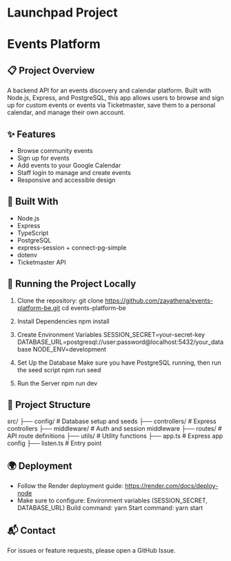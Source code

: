 # Launchpad Project
# Events Platform

## 📋 Project Overview

A backend API for an events discovery and calendar platform. Built with Node.js, Express, and PostgreSQL, this app allows users to browse and sign up for custom events or events via Ticketmaster, save them to a personal calendar, and manage their own account.

## ✨ Features

- Browse community events
- Sign up for events
- Add events to your Google Calendar
- Staff login to manage and create events
- Responsive and accessible design

## 🔧 Built With

- Node.js
- Express
- TypeScript
- PostgreSQL
- express-session + connect-pg-simple
- dotenv
- Ticketmaster API

## 🚀 Running the Project Locally

1. Clone the repository: 
   git clone https://github.com/zayathena/events-platform-be.git 
   cd events-platform-be

2. Install Dependencies 
   npm install

3. Create Environment Variables 
   SESSION_SECRET=your-secret-key
   DATABASE_URL=postgresql://user:password@localhost:5432/your_database
   NODE_ENV=development   

4. Set Up the Database 
   Make sure you have PostgreSQL running, then run the seed script
   npm run seed 

5. Run the Server
   npm run dev    

## 📁 Project Structure

src/
├── config/            # Database setup and seeds
├── controllers/       # Express controllers
├── middleware/        # Auth and session middleware
├── routes/            # API route definitions
├── utils/             # Utility functions
├── app.ts             # Express app config
├── listen.ts          # Entry point

## 🌍 Deployment

- Follow the Render deployment guide: https://render.com/docs/deploy-node
- Make sure to configure:
   Environment variables (SESSION_SECRET, DATABASE_URL)
   Build command: yarn 
   Start command: yarn start 

## 📬 Contact

For issues or feature requests, please open a GitHub Issue.